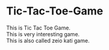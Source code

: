 # Tic-Tac-Toe-Game
This is Tic Tac Toe Game.<br>
This is very interesting game.<br>
This is also called zeio kati game.
